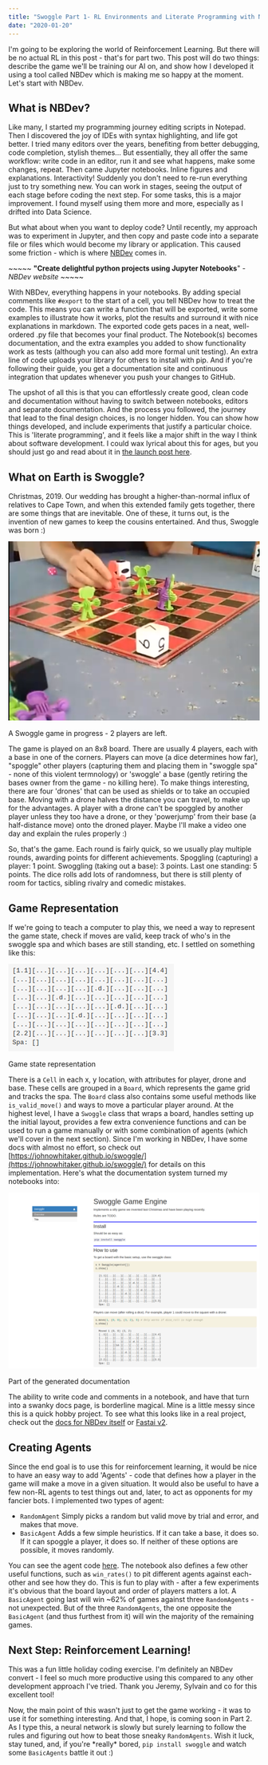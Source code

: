 ```yaml
---
title: "Swoggle Part 1- RL Environments and Literate Programming with NBDev"
date: "2020-01-20"
---
```


I'm going to be exploring the world of Reinforcement Learning. But there will be no actual RL in this post - that's for part two. This post will do two things: describe the game we'll be training our AI on, and show how I developed it using a tool called NBDev which is making me so happy at the moment. Let's start with NBDev.

## What is NBDev?

Like many, I started my programming journey editing scripts in Notepad. Then I discovered the joy of IDEs with syntax highlighting, and life got better. I tried many editors over the years, benefiting from better debugging, code completion, stylish themes... But essentially, they all offer the same workflow: write code in an editor, run it and see what happens, make some changes, repeat. Then came Jupyter notebooks. Inline figures and explanations. Interactivity! Suddenly you don't need to re-run everything just to try something new. You can work in stages, seeing the output of each stage before coding the next step. For some tasks, this is a major improvement. I found myself using them more and more, especially as I drifted into Data Science.

But what about when you want to deploy code? Until recently, my approach was to experiment in Jupyter, and then copy and paste code into a separate file or files which would become my library or application. This caused some friction - which is where [NBDev](http://nbdev.fast.ai/) comes in.

\~~~~~ **"Create delightful python projects using Jupyter Notebooks**" - _NBDev website_ ~~~~~

With NBDev, everything happens in your notebooks. By adding special comments like `#export` to the start of a cell, you tell NBDev how to treat the code. This means you can write a function that will be exported, write some examples to illustrate how it works, plot the results and surround it with nice explanations in markdown. The exported code gets paces in a neat, well-ordered .py file that becomes your final product. The Notebook(s) becomes documentation, and the extra examples you added to show functionality work as tests (although you can also add more formal unit testing). An extra line of code uploads your library for others to install with pip. And if you're following their guide, you get a documentation site and continuous integration that updates whenever you push your changes to GitHub.

The upshot of all this is that you can effortlessly create good, clean code and documentation without having to switch between notebooks, editors and separate documentation. And the process you followed, the journey that lead to the final design choices, is no longer hidden. You can show how things developed, and include experiments that justify a particular choice. This is 'literate programming', and it feels like a major shift in the way I think about software development. I could wax lyrical about this for ages, but you should just go and read about it in [the launch post here](https://www.fast.ai/2019/12/02/nbdev/).

## What on Earth is Swoggle?

Christmas, 2019. Our wedding has brought a higher-than-normal influx of relatives to Cape Town, and when this extended family gets together, there are some things that are inevitable. One of these, it turns out, is the invention of new games to keep the cousins entertained. And thus, Swoggle was born :)

![](../images/wordpress_export/2020/01/screenshot-from-2020-01-20-05-45-04.png?w=546)

A Swoggle game in progress - 2 players are left.

The game is played on an 8x8 board. There are usually 4 players, each with a base in one of the corners. Players can move (a dice determines how far), "spoggle" other players (capturing them and placing them in "swoggle spa" - none of this violent termnology) or 'swoggle' a base (gently retiring the bases owner from the game - no killing here). To make things interesting, there are four 'drones' that can be used as shields or to take an occupied base. Moving with a drone halves the distance you can travel, to make up for the advantages. A player with a drone can't be spoggled by another player unless they too have a drone, or they 'powerjump' from their base (a half-distance move) onto the droned player. Maybe I'll make a video one day and explain the rules properly :)

So, that's the game. Each round is fairly quick, so we usually play multiple rounds, awarding points for different achievements. Spoggling (capturing) a player: 1 point. Swoggling (taking out a base): 3 points. Last one standing: 5 points. The dice rolls add lots of randomness, but there is still plenty of room for tactics, sibling rivalry and comedic mistakes.

## Game Representation

If we're going to teach a computer to play this, we need a way to represent the game state, check if moves are valid, keep track of who's in the swoggle spa and which bases are still standing, etc. I settled on something like this:

![](../images/wordpress_export/2020/01/screenshot-from-2020-01-20-05-57-13.png?w=332)

Game state representation

There is a `Cell` in each x, y location, with attributes for player, drone and base. These cells are grouped in a `Board`, which represents the game grid and tracks the spa. The `Board` class also contains some useful methods like `is_valid_move()` and ways to move a particular player around. At the highest level, I have a `Swoggle` class that wraps a board, handles setting up the initial layout, provides a few extra convenience functions and can be used to run a game manually or with some combination of agents (which we'll cover in the next section). Since I'm working in NBDev, I have some docs with almost no effort, so check out [https://johnowhitaker.github.io/swoggle/](https://johnowhitaker.github.io/swoggle/) for details on this implementation. Here's what the documentation system turned my notebooks into:

![](../images/wordpress_export/2020/01/screenshot-from-2020-01-20-05-34-12-1.png?w=1024)

Part of the generated documentation

The ability to write code and comments in a notebook, and have that turn into a swanky docs page, is borderline magical. Mine is a little messy since this is a quick hobby project. To see what this looks like in a real project, check out the [docs for NBDev itself](https://dev.fast.ai/) or [Fastai v2](https://dev.fast.ai/).

## Creating Agents

Since the end goal is to use this for reinforcement learning, it would be nice to have an easy way to add 'Agents' - code that defines how a player in the game will make a move in a given situation. It would also be useful to have a few non-RL agents to test things out and, later, to act as opponents for my fancier bots. I implemented two types of agent:

- `RandomAgent` Simply picks a random but valid move by trial and error, and makes that move.
- `BasicAgent` Adds a few simple heuristics. If it can take a base, it does so. If it can spoggle a player, it does so. If neither of these options are possible, it moves randomly.

You can see the agent code [here](https://github.com/johnowhitaker/swoggle/blob/master/01_ai.ipynb). The notebook also defines a few other useful functions, such as `win_rates()` to pit different agents against each-other and see how they do. This is fun to play with - after a few experiments it's obvious that the board layout and order of players matters a lot. A `BasicAgent` going last will win ~62% of games against three `RandomAgents` - not unexpected. But of the three `RandomAgents`, the one opposite the `BasicAgent` (and thus furthest from it) will win the majority of the remaining games.

## Next Step: Reinforcement Learning!

This was a fun little holiday coding exercise. I'm definitely an NBDev convert - I feel so much more productive using this compared to any other development approach I've tried. Thank you Jeremy, Sylvain and co for this excellent tool!

Now, the main point of this wasn't just to get the game working - it was to use it for something interesting. And that, I hope, is coming soon in Part 2. As I type this, a neural network is slowly but surely learning to follow the rules and figuring out how to beat those sneaky `RandomAgents`. Wish it luck, stay tuned, and, if you're \*really\* bored, `pip install swoggle` and watch some `BasicAgents` battle it out :)

